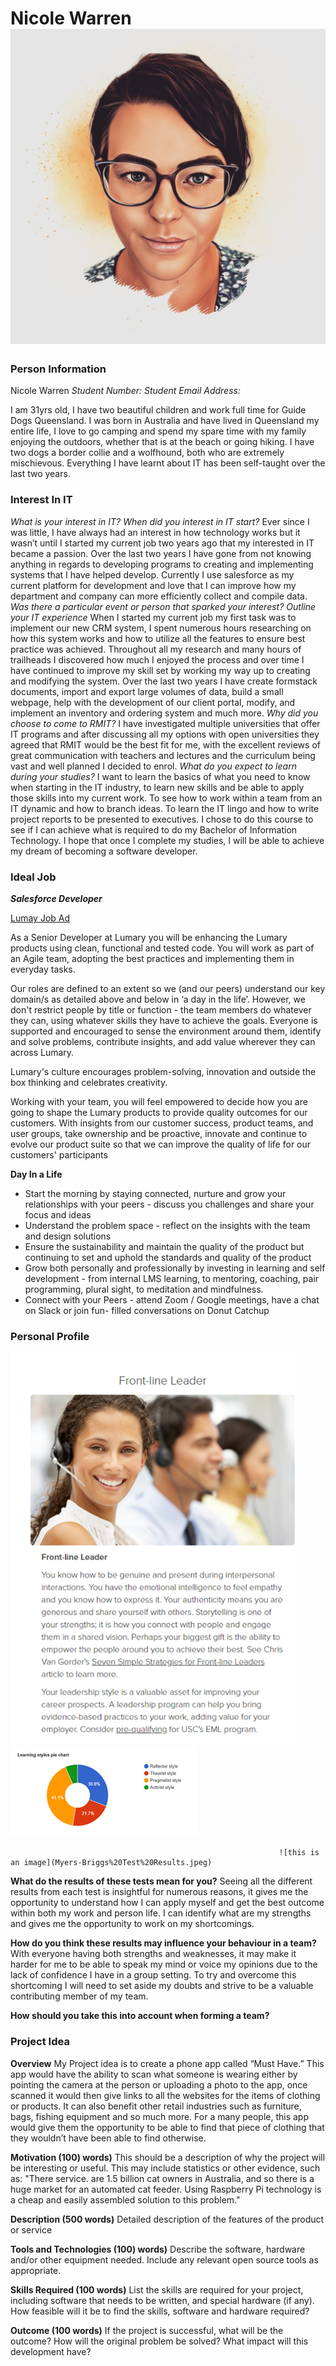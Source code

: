 # Nicole Warren                     ![this is an image](15E93B80-3B2B-43EC-A254-AE4FD07CF90E.jpeg)

### Person Information

Nicole Warren
_Student Number:
Student Email Address:_

I am 31yrs old, I have two beautiful children and work full time for Guide Dogs Queensland. I was born in Australia and have lived in Queensland my entire life, I love to go camping and spend my spare time with my family enjoying the outdoors, whether that is at the beach or going hiking. I have two dogs a border collie and a wolfhound, both who are extremely mischievous. Everything I have learnt about IT has been self-taught over the last two years.


### Interest In IT

_What is your interest in IT? When did you interest in IT start?_
Ever since I was little, I have always had an interest in how technology works but it wasn’t until I started my current job two years ago that my interested in IT became a passion. Over the last two years I have gone from not knowing anything in regards to developing programs to creating and implementing systems that I have helped develop. Currently I use salesforce as my current platform for development and love that I can improve how my department and company can more efficiently collect and compile data. 
_Was there a particular event or person that sparked your interest? Outline your IT experience_
When I started my current job my first task was to implement our new CRM system, I spent numerous hours researching on how this system works and how to utilize all the features to ensure best practice was achieved. Throughout all my research and many hours of trailheads I discovered how much I enjoyed the process and over time I have continued to improve my skill set by working my way up to creating and modifying the system. Over the last two years I have create formstack documents, import and export large volumes of data, build a small webpage, help with the development of our client portal, modify, and implement an inventory and ordering system and much more. 
_Why did you choose to come to RMIT?_
I have investigated multiple universities that offer IT programs and after discussing all my options with open universities they agreed that RMIT would be the best fit for me, with the excellent reviews of great communication with teachers and lectures and the curriculum being vast and well planned I decided to enrol.
_What do you expect to learn during your studies?_
I want to learn the basics of what you need to know when starting in the IT industry, to learn new skills and be able to apply those skills into my current work. To see how to work within a team from an IT dynamic and how to branch ideas. To learn the IT lingo and how to write project reports to be presented to executives. I chose to do this course to see if I can achieve what is required to do my Bachelor of Information Technology. I hope that once I complete my studies, I will be able to achieve my dream of becoming a software developer. 



### Ideal Job
**_Salesforce Developer_**

[Lumay Job Ad](https://jobs.lever.co/Lumary/f7da78d3-ae07-4b44-975d-47f6babe76fd)

As a Senior Developer at Lumary you will be enhancing the Lumary products using clean, functional and tested code. You will work as part of an Agile team, adopting the best practices and implementing them in everyday tasks.

Our roles are defined to an extent so we (and our peers) understand our key domain/s as detailed above and below in ‘a day in the life’. However, we don't restrict people by title or function -  the team members do whatever they can, using whatever skills they have to achieve the goals. Everyone is supported and encouraged to sense the environment around them, identify and solve problems, contribute insights, and add value wherever they can across Lumary.

Lumary's culture encourages problem-solving, innovation and outside the box thinking and celebrates creativity.

Working with your team, you will feel empowered to decide how you are going to shape the Lumary products to provide quality outcomes for our customers.  With insights from our customer success, product teams, and user groups, take ownership and be proactive, innovate and continue to evolve our product suite so that we can improve the quality of life for our customers' participants

**Day In a Life**
- Start the morning by staying connected, nurture and grow your relationships with your peers -  discuss you challenges and share your focus and ideas
- Understand the problem space - reflect on the insights with the team and design solutions
- Ensure the sustainability and maintain the quality of the product but continuing to set and uphold the standards and quality of the product
- Grow both personally and professionally by investing in learning and self development - from internal LMS learning, to mentoring, coaching, pair programming, plural sight, to meditation and mindfulness.
- Connect with your Peers - attend Zoom / Google meetings, have a chat on Slack or join fun- filled conversations on Donut Catchup


### Personal Profile

![this is an image](Leadership%20test%20results.jpeg)           ![this is an image](Learning%20Style%20Results.jpeg)

                                                                ![this is an image](Myers-Briggs%20Test%20Results.jpeg)






**What do the results of these tests mean for you?**
Seeing all the different results from each test is insightful for numerous reasons, it gives me the opportunity to understand how I can apply myself and get the best outcome within both my work and person life. I can identify what are my strengths and gives me the opportunity to work on my shortcomings.

**How do you think these results may influence your behaviour in a team?**
With everyone having both strengths and weaknesses, it may make it harder for me to be able to speak my mind or voice my opinions due to the lack of confidence I have in a group setting. To try and overcome this shortcoming I will need to set aside my doubts and strive to be a valuable contributing member of my team. 

**How should you take this into account when forming a team?**


### Project Idea 

**Overview** 
My Project idea is to create a phone app called “Must Have.” This app would have the ability to scan what someone is wearing either by pointing the camera at the person or uploading a photo to the app, once scanned it would then give links to all the websites for the items of clothing or products. It can also benefit other retail industries such as furniture, bags, fishing equipment and so much more. For a many people, this app would give them the opportunity to be able to find that piece of clothing that they wouldn’t have been able to find otherwise. 

**Motivation (100) words)**
This should be a description of why the project will be interesting or useful. This may include statistics or other evidence, such as: "There service. are 1.5 billion cat owners in Australia, and so there is a huge market for an automated cat feeder. Using Raspberry Pi technology is a cheap and easily assembled solution to this problem." 

**Description (500 words)** 
Detailed description of the features of the product or service 

**Tools and Technologies (100) words)**
Describe the software, hardware and/or other equipment needed. Include any relevant open source tools as appropriate. 

**Skills Required (100 words)**
List the skills are required for your project, including software that needs to be written, and special hardware (if any). How feasible will it be to find the skills, software and hardware required? 

**Outcome (100 words)**
If the project is successful, what will be the outcome? How will the original problem be solved? What impact will this development have?



